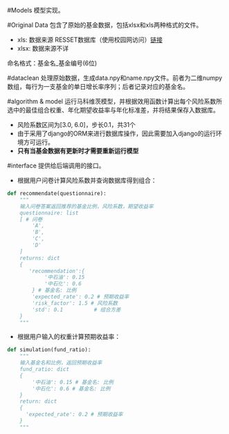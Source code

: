 #Models
模型实现。

#Original Data
包含了原始的基金数据，包括xlsx和xls两种格式的文件。  

- xls: 数据来源 RESSET数据库（使用校园网访问）[链接](http://library.sysu.edu.cn/article/1543)
- xlsx: 数据来源不详

命名格式：基金名_基金编号(6位)

#dataclean
处理原始数据，生成data.npy和name.npy文件。前者为二维numpy数组，每行为一支基金的单日增长率序列；后者记录对应的基金名。

#algorithm & model
运行马科维茨模型，并根据效用函数计算出每个风险系数所选中的最佳组合权重、年化期望收益率与年化标准差，并将结果保存入数据库。

- 风险系数区间为[3.0, 6.0]，步长0.1，共31个
- 由于采用了django的ORM来进行数据库操作，因此需要加入django的运行环境方可运行。
- **只有当基金数据有更新时才需要重新运行模型**

#interface
提供给后端调用的接口。

- 根据用户问卷计算风险系数并查询数据库得到组合：

```python
def recommendate(questionnaire):
    """
    输入问卷答案返回推荐的基金比例，风险系数，期望收益率
    questionnaire: list 
    [ # 问卷
        'A',
        'B',
        'C',
        'D'
    ]
    returns: dict
    {  
       'recommendation':{
            '中石油': 0.15
            '中石化': 0.6
        } # 基金名: 比例
        'expected_rate': 0.2 # 预期收益率
        'risk_factor': 1.5 # 风险系数
		'std': 0.1			# 组合方差
    }
    """
```

- 根据用户输入的权重计算预期收益率：

```python
def simulation(fund_ratio):
    """
    输入基金名和比例，返回预期收益率
    fund_ratio: dict
    {
        '中石油': 0.15 # 基金名: 比例
        '中石化': 0.6 # 基金名: 比例
    } 
    return: dict
    {  
      'expected_rate': 0.2 # 预期收益率
    }
    """
```